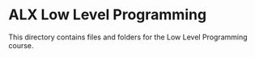 # ALX Low Level Programming

This directory contains files and folders for the Low Level Programming course.
